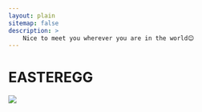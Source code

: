 ```yaml
---
layout: plain
sitemap: false
description: >
    Nice to meet you wherever you are in the world😊
---
```


# EASTEREGG


<!-- 2D Map -->
<div class="visitor-map" id="visitor-map">
<a href="https://clustrmaps.com/site/1bz34" title="Visit tracker"><img src="//clustrmaps.com/map_v2.png?cl=080808&w=1500&t=n&d=Ad3TviOqDHsVtOCYhcgps89JxsZQA9CUrbaly3rhfLM&co=ffffff&ct=808080" /></a>
</div>


<!-- 3D Map -->
<!-- <div class="visitor-map" id="visitor-map">
<script type="text/javascript" id="clstr_globe" src="//clustrmaps.com/globe.js?d=Ad3TviOqDHsVtOCYhcgps89JxsZQA9CUrbaly3rhfLM"></script>
</div> -->